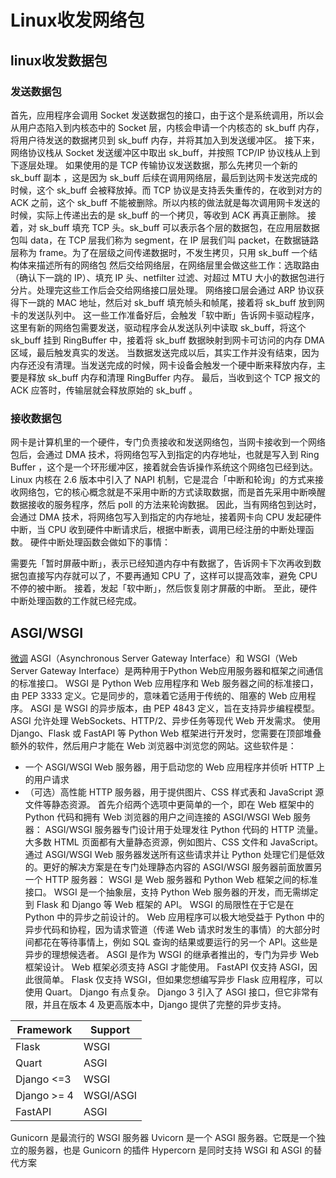 # Linux收发网络包

## linux收发数据包

### 发送数据包

首先，应用程序会调用 Socket 发送数据包的接口，由于这个是系统调用，所以会从用户态陷入到内核态中的 Socket 层，内核会申请一个内核态的 sk_buff 内存，将用户待发送的数据拷贝到 sk_buff 内存，并将其加入到发送缓冲区。
接下来，网络协议栈从 Socket 发送缓冲区中取出 sk_buff，并按照 TCP/IP 协议栈从上到下逐层处理。
如果使用的是 TCP 传输协议发送数据，那么先拷贝一个新的 sk_buff 副本 ，这是因为 sk_buff 后续在调用网络层，最后到达网卡发送完成的时候，这个 sk_buff 会被释放掉。而 TCP 协议是支持丢失重传的，在收到对方的 ACK 之前，这个 sk_buff 不能被删除。所以内核的做法就是每次调用网卡发送的时候，实际上传递出去的是 sk_buff 的一个拷贝，等收到 ACK 再真正删除。
接着，对 sk_buff 填充 TCP 头。sk_buff 可以表示各个层的数据包，在应用层数据包叫 data，在 TCP 层我们称为 segment，在 IP 层我们叫 packet，在数据链路层称为 frame。为了在层级之间传递数据时，不发生拷贝，只用 sk_buff 一个结构体来描述所有的网络包
然后交给网络层，在网络层里会做这些工作：选取路由（确认下一跳的 IP）、填充 IP 头、netfilter 过滤、对超过 MTU 大小的数据包进行分片。处理完这些工作后会交给网络接口层处理。
网络接口层会通过 ARP 协议获得下一跳的 MAC 地址，然后对 sk_buff 填充帧头和帧尾，接着将 sk_buff 放到网卡的发送队列中。
这一些工作准备好后，会触发「软中断」告诉网卡驱动程序，这里有新的网络包需要发送，驱动程序会从发送队列中读取 sk_buff，将这个 sk_buff 挂到 RingBuffer 中，接着将 sk_buff 数据映射到网卡可访问的内存 DMA 区域，最后触发真实的发送。
当数据发送完成以后，其实工作并没有结束，因为内存还没有清理。当发送完成的时候，网卡设备会触发一个硬中断来释放内存，主要是释放 sk_buff 内存和清理 RingBuffer 内存。
最后，当收到这个 TCP 报文的 ACK 应答时，传输层就会释放原始的 sk_buff 。

### 接收数据包

网卡是计算机里的一个硬件，专门负责接收和发送网络包，当网卡接收到一个网络包后，会通过 DMA 技术，将网络包写入到指定的内存地址，也就是写入到 Ring Buffer ，这个是一个环形缓冲区，接着就会告诉操作系统这个网络包已经到达。
Linux 内核在 2.6 版本中引入了 NAPI 机制，它是混合「中断和轮询」的方式来接收网络包，它的核心概念就是不采用中断的方式读取数据，而是首先采用中断唤醒数据接收的服务程序，然后 poll 的方法来轮询数据。
因此，当有网络包到达时，会通过 DMA 技术，将网络包写入到指定的内存地址，接着网卡向 CPU 发起硬件中断，当 CPU 收到硬件中断请求后，根据中断表，调用已经注册的中断处理函数。
硬件中断处理函数会做如下的事情：

需要先「暂时屏蔽中断」，表示已经知道内存中有数据了，告诉网卡下次再收到数据包直接写内存就可以了，不要再通知 CPU 了，这样可以提高效率，避免 CPU 不停的被中断。
接着，发起「软中断」，然后恢复刚才屏蔽的中断。
至此，硬件中断处理函数的工作就已经完成。

## ASGI/WSGI

[微调](https://tonybaloney.github.io/posts/fine-tuning-wsgi-and-asgi-applications.html)
ASGI（Asynchronous Server Gateway Interface）和 WSGI（Web Server Gateway Interface）是两种用于Python Web应用服务器和框架之间通信的标准接口。
WSGI 是 Python Web 应用程序和 Web 服务器之间的标准接口，由 PEP 3333 定义。它是同步的，意味着它适用于传统的、阻塞的 Web 应用程序。
ASGI 是 WSGI 的异步版本，由 PEP 4843 定义，旨在支持异步编程模型。ASGI 允许处理 WebSockets、HTTP/2、异步任务等现代 Web 开发需求。
使用 Django、Flask 或 FastAPI 等 Python Web 框架进行开发时，您需要在顶部堆叠额外的软件，然后用户才能在 Web 浏览器中浏览您的网站。这些软件是：

- 一个 ASGI/WSGI Web 服务器，用于启动您的 Web 应用程序并侦听 HTTP 上的用户请求
- （可选）高性能 HTTP 服务器，用于提供图片、CSS 样式表和 JavaScript 源文件等静态资源。
  首先介绍两个选项中更简单的一个，即在 Web 框架中的 Python 代码和拥有 Web 浏览器的用户之间连接的 ASGI/WSGI Web 服务器：
  ASGI/WSGI 服务器专门设计用于处理发往 Python 代码的 HTTP 流量。大多数 HTML 页面都有大量静态资源，例如图片、CSS 文件和 JavaScript。通过 ASGI/WSGI Web 服务器发送所有这些请求并让 Python 处理它们是低效的。更好的解决方案是在专门处理静态内容的 ASGI/WSGI 服务器前面放置另一个 HTTP 服务器：
  WSGI 是 Web 服务器和 Python Web 框架之间的标准接口。 WSGI 是一个抽象层，支持 Python Web 服务器的开发，而无需绑定到 Flask 和 Django 等 Web 框架的 API。
  WSGI 的局限性在于它是在 Python 中的异步之前设计的。 Web 应用程序可以极大地受益于 Python 中的异步代码和协程，因为请求管道（传递 Web 请求时发生的事情）的大部分时间都花在等待事情上，例如 SQL 查询的结果或要运行的另一个 API。这些是异步的理想候选者。
  ASGI 是作为 WSGI 的继承者推出的，专门为异步 Web 框架设计。 Web 框架必须支持 ASGI 才能使用。 FastAPI 仅支持 ASGI，因此很简单。 Flask 仅支持 WSGI，但如果您想编写异步 Flask 应用程序，可以使用 Quart。 Django 有点复杂。 Django 3 引入了 ASGI 接口，但它非常有限，并且在版本 4 及更高版本中，Django 提供了完整的异步支持。

| Framework   | Support   |
| ----------- | --------- |
| Flask       | WSGI      |
| Quart       | ASGI      |
| Django <=3  | WSGI      |
| Django >= 4 | WSGI/ASGI |
| FastAPI     | ASGI      |

Gunicorn 是最流行的 WSGI 服务器
Uvicorn 是一个 ASGI 服务器。它既是一个独立的服务器，也是 Gunicorn 的插件
Hypercorn 是同时支持 WSGI 和 ASGI 的替代方案
